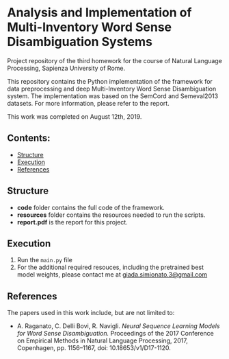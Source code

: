 # Analysis and Implementation of Multi-Inventory Word Sense Disambiguation Systems
Project repository of the third homework for the course of Natural Language Processing, Sapienza University of Rome.

This repository contains the Python implementation of the framework for data preprocessing and deep Multi-Inventory Word Sense Disambiguation system.
The implementation was based on the SemCord and Semeval2013 datasets. For more information, please refer to the report.

This work was completed on August 12th, 2019.

## Contents:

- [Structure](#structure)
- [Execution](#execution)
- [References](#references)

## Structure
- **code** folder contains the full code of the framework.
- **resources** folder contains the resources needed to run the scripts.
- **report.pdf** is the report for this project.

## Execution
1. Run the `main.py` file
2. For the additional required resouces, including the pretrained best model weights, please contact me at giada.simionato.3@gmail.com

## References

The papers used in this work include, but are not limited to:

- A. Raganato, C. Delli Bovi, R. Navigli. *Neural Sequence Learning Models for Word Sense Disambiguation.* Proceedings of the 2017 Conference on Empirical Methods in Natural Language Processing, 2017, Copenhagen, pp. 1156–1167, doi: 10.18653/v1/D17-1120.

